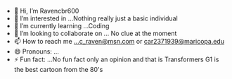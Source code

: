 - 👋 Hi, I’m Ravencbr600
- 👀 I’m interested in ...Nothing really just a basic individual
- 🌱 I’m currently learning ...Coding
- 💞️ I’m looking to collaborate on ... No clue at the moment
- 📫 How to reach me ...c_raven@msn.com or car2371939@maricopa.edu
- 😄 Pronouns: ...
- ⚡ Fun fact: ...No fun fact only an opinion and that is Transformers G1 is the best cartoon from the 80's

<!---
ravencbr600/ravencbr600 is a ✨ special ✨ repository because its `README.md` (this file) appears on your GitHub profile.
You can click the Preview link to take a look at your changes.
--->
